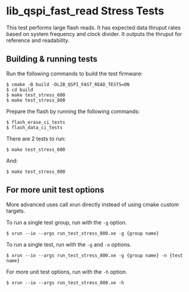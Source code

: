 # lib_qspi_fast_read Stress Tests

This test performs large flash reads. It has expected data thruput rates based on system frequency and clock divider. It outputs the thruput for reference and readability.

## Building & running tests

Run the following commands to build the test firmware:

    $ cmake -B build -DLIB_QSPI_FAST_READ_TESTS=ON
    $ cd build
    $ make test_stress_600
    $ make test_stress_800

Prepare the flash by running the following commands:

    $ flash_erase_ci_tests
    $ flash_data_ci_tests

There are 2 tests to run:

    $ make test_stress_600

And:

    $ make test_stress_800

## For more unit test options

More advanced uses call  xrun directly instead of using cmake custom targets.

To run a single test group, run with the `-g` option.

    $ xrun --io --args run_test_stress_800.xe -g {group name}

To run a single test, run with the `-g` and `-n` options.

    $ xrun --io --args run_test_stress_800.xe -g {group name} -n {test name}

For more unit test options, run with the `-h` option.

    $ xrun --io --args run_test_stress_800.xe -h
